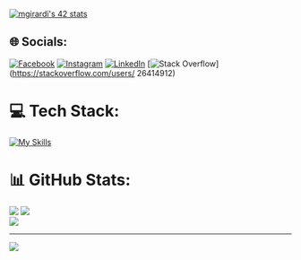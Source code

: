 

[![mgirardi's 42 stats](https://badge42.vercel.app/api/v2/clj2yuhrg000608l0cttahnw4/stats?cursusId=21&coalitionId=284)](https://github.com/JaeSeoKim/badge42)

## 🌐 Socials:
[![Facebook](https://img.shields.io/badge/Facebook-%231877F2.svg?logo=Facebook&logoColor=white)](https://facebook.com/gir89) [![Instagram](https://img.shields.io/badge/Instagram-%23E4405F.svg?logo=Instagram&logoColor=white)](https://instagram.com/myke_doge) [![LinkedIn](https://img.shields.io/badge/LinkedIn-%230077B5.svg?logo=linkedin&logoColor=white)](https://linkedin.com/in/michele-girardi-27001956) [![Stack Overflow](https://img.shields.io/badge/-Stackoverflow-FE7A16?logo=stack-overflow&logoColor=white)](https://stackoverflow.com/users/ 26414912) 

# 💻 Tech Stack:
[![My Skills](https://skillicons.dev/icons?i=linux,bash,c,cpp,docker,git,js,github,nestjs,postgres,py,django,wordpress,vscode,vim,ts,vue,ps,ai,css,arduino)](https://skillicons.dev)

# 📊 GitHub Stats:
![](https://github-readme-stats.vercel.app/api?username=mik989&theme=tokyonight&hide_border=false&include_all_commits=true&count_private=true)
![](https://github-readme-streak-stats.herokuapp.com/?user=mik989&theme=tokyonight&hide_border=false)<br/>
![](https://github-readme-stats.vercel.app/api/top-langs/?username=mik989&theme=tokyonight&hide_border=false&include_all_commits=true&count_private=true&layout=compact)

---
[![](https://visitcount.itsvg.in/api?id=mik989&icon=0&color=0)](https://visitcount.itsvg.in)

<!-- Proudly created with GPRM ( https://gprm.itsvg.in ) -->
